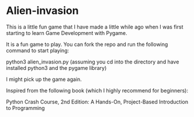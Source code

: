 # Alien-invasion

This is a little fun game that I have made a little while ago when I was first starting to learn Game Development with Pygame.

It is a fun game to play. You can fork the repo and run the following command to start playing:

python3 alien_invasion.py (assuming you cd into the directory and have installed python3 and the pygame library)

I might pick up the game again.

Inspired from the following book (which I highly recommend for beginners):

Python Crash Course, 2nd Edition: A Hands-On, Project-Based Introduction to Programming
